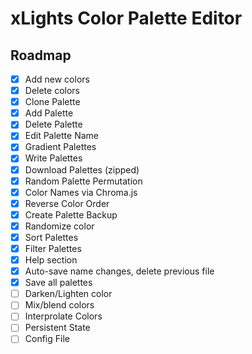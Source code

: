 # xLights Color Palette Editor
## Roadmap
- [x] Add new colors
- [x] Delete colors
- [x] Clone Palette
- [x] Add Palette
- [x] Delete Palette
- [x] Edit Palette Name
- [x] Gradient Palettes
- [x] Write Palettes
- [x] Download Palettes (zipped)
- [x] Random Palette Permutation
- [x] Color Names via Chroma.js
- [x] Reverse Color Order
- [x] Create Palette Backup
- [x] Randomize color
- [x] Sort Palettes
- [x] Filter Palettes
- [x] Help section
- [x] Auto-save name changes, delete previous file
- [x] Save all palettes
- [ ] Darken/Lighten color
- [ ] Mix/blend colors
- [ ] Interprolate Colors
- [ ] Persistent State
- [ ] Config File
